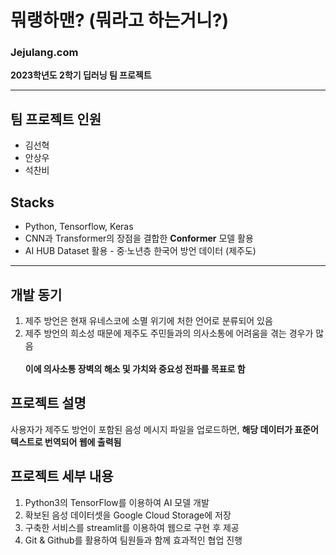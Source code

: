 # 뭐랭하맨? (뭐라고 하는거니?)
### Jejulang.com
**2023학년도 2학기 딥러닝 팀 프로젝트**

---

## 팀 프로젝트 인원
- 김선혁
- 안상우
- 석찬비

## Stacks
- Python, Tensorflow, Keras
- CNN과 Transformer의 장점을 결합한 **Conformer** 모델 활용
- AI HUB Dataset 활용 - 중·노년층 한국어 방언 데이터 (제주도)

---

## 개발 동기
1. 제주 방언은 현재 유네스코에 소멸 위기에 처한 언어로 분류되어 있음
2. 제주 방언의 희소성 때문에 제주도 주민들과의 의사소통에 어려움을 겪는 경우가 많음<br><br>
**이에 의사소통 장벽의 해소 및 가치와 중요성 전파를 목표로 함**

## 프로젝트 설명
사용자가 제주도 방언이 포함된 음성 메시지 파일을 업로드하면, **해당 데이터가 표준어 텍스트로 번역되어 웹에 출력됨**

## 프로젝트 세부 내용
1. Python3의 TensorFlow를 이용하여 AI 모델 개발
2. 확보된 음성 데이터셋을 Google Cloud Storage에 저장
3. 구축한 서비스를 streamlit를 이용하여 웹으로 구현 후 제공
4. Git & Github를 활용하여 팀원들과 함께 효과적인 협업 진행

